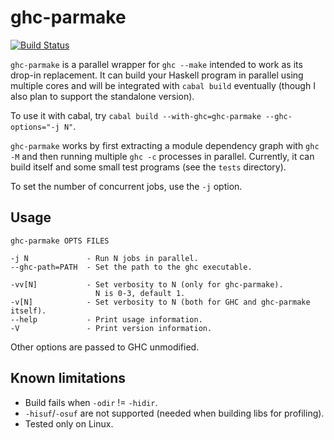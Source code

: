 # ghc-parmake

[![Build Status](https://secure.travis-ci.org/23Skidoo/ghc-parmake.png?branch=master)](http://travis-ci.org/23Skidoo/ghc-parmake)

`ghc-parmake` is a parallel wrapper for `ghc --make` intended to work as its
drop-in replacement. It can build your Haskell program in parallel using
multiple cores and will be integrated with `cabal build` eventually (though I
also plan to support the standalone version).

To use it with cabal, try `cabal build --with-ghc=ghc-parmake --ghc-options="-j N"`.

`ghc-parmake` works by first extracting a module dependency graph with `ghc -M`
and then running multiple `ghc -c` processes in parallel. Currently, it can
build itself and some small test programs (see the `tests` directory).

To set the number of concurrent jobs, use the `-j` option.

## Usage

    ghc-parmake OPTS FILES

    -j N             - Run N jobs in parallel.
    --ghc-path=PATH  - Set the path to the ghc executable.

    -vv[N]           - Set verbosity to N (only for ghc-parmake). 
                       N is 0-3, default 1.
    -v[N]            - Set verbosity to N (both for GHC and ghc-parmake itself).
    --help           - Print usage information.
    -V               - Print version information.

Other options are passed to GHC unmodified.

## Known limitations

* Build fails when `-odir` != `-hidir`.
* `-hisuf`/`-osuf` are not supported (needed when building libs for profiling).
* Tested only on Linux.

